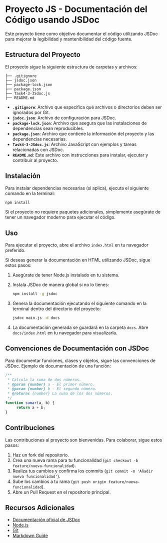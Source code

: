 # Proyecto JS - Documentación del Código usando JSDoc

Este proyecto tiene como objetivo documentar el código utilizando JSDoc para mejorar la legibilidad y mantenibilidad del código fuente.

## Estructura del Proyecto

El proyecto sigue la siguiente estructura de carpetas y archivos:

```
├── .gitignore
├── jsdoc.json
├── package-lock.json
├── package.json
├── Task4-3-JSdoc.js
├── README.md
```

- **`.gitignore`**: Archivo que especifica qué archivos o directorios deben ser ignorados por Git.
- **`jsdoc.json`**: Archivo de configuración para JSDoc.
- **`package-lock.json`**: Archivo que asegura que las instalaciones de dependencias sean reproducibles.
- **`package.json`**: Archivo que contiene la información del proyecto y las dependencias necesarias.
- **`Task4-3-JSdoc.js`**: Archivo JavaScript con ejemplos y tareas relacionadas con JSDoc.
- **`README.md`**: Este archivo con instrucciones para instalar, ejecutar y contribuir al proyecto.

## Instalación

Para instalar dependencias necesarias (si aplica), ejecuta el siguiente comando en la terminal:

```bash
npm install
```

Si el proyecto no requiere paquetes adicionales, simplemente asegúrate de tener un navegador moderno para ejecutar el código.

## Uso

Para ejecutar el proyecto, abre el archivo `index.html` en tu navegador preferido. 

Si deseas generar la documentación en HTML utilizando JSDoc, sigue estos pasos:

1. Asegúrate de tener Node.js instalado en tu sistema.
2. Instala JSDoc de manera global si no lo tienes:

    ```bash
    npm install -g jsdoc
    ```

3. Genera la documentación ejecutando el siguiente comando en la terminal dentro del directorio del proyecto:

    ```bash
    jsdoc main.js -d docs
    ```

4. La documentación generada se guardará en la carpeta `docs`. Abre `docs/index.html` en tu navegador para visualizarla.

## Convenciones de Documentación con JSDoc

Para documentar funciones, clases y objetos, sigue las convenciones de JSDoc. Ejemplo de documentación de una función:

```js
/**
 * Calcula la suma de dos números.
 * @param {number} a - El primer número.
 * @param {number} b - El segundo número.
 * @returns {number} La suma de los dos números.
 */
function sumar(a, b) {
     return a + b;
}
```

## Contribuciones

Las contribuciones al proyecto son bienvenidas. Para colaborar, sigue estos pasos:

1. Haz un fork del repositorio.
2. Crea una nueva rama para tu funcionalidad (`git checkout -b feature/nueva-funcionalidad`).
3. Realiza tus cambios y confirma los commits (`git commit -m 'Añadir nueva funcionalidad'`).
4. Sube los cambios a tu rama (`git push origin feature/nueva-funcionalidad`).
5. Abre un Pull Request en el repositorio principal.

## Recursos Adicionales

- [Documentación oficial de JSDoc](https://jsdoc.app/)
- [Node.js](https://nodejs.org/)
- [Git](https://git-scm.com/)
- [Markdown Guide](https://www.markdownguide.org/)
